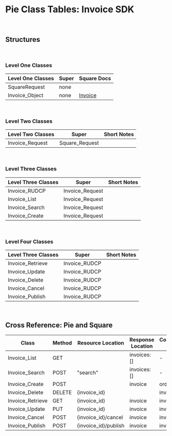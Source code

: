 # Pie Class Tables: Invoice SDK

<br/>

## Structures

<br/>

### Level One Classes

| Level One Classes | Super | Square Docs                                                                |
| ----------------- | ----- | -------------------------------------------------------------------------- |
| SquareRequest     | none  |                                                                            |
| Invoice_Object    | none  | [Invoice](https://developer.squareup.com/reference/square/objects/Invoice) |

<br/>

### Level Two Classes

| Level Two Classes | Super          | Short Notes |
| ----------------- | -------------- | ----------- |
| Invoice_Request   | Square_Request |

<br/>

### Level Three Classes

| Level Three Classes | Super           | Short Notes |
| ------------------- | --------------- | ----------- |
| Invoice_RUDCP       | Invoice_Request |             |
| Invoice_List        | Invoice_Request |             |
| Invoice_Search      | Invoice_Request |             |
| Invoice_Create      | Invoice_Request |             |

<br/>

### Level Four Classes

| Level Three Classes | Super         | Short Notes |
| ------------------- | ------------- | ----------- |
| Invoice_Retrieve    | Invoice_RUDCP |             |
| Invoice_Update      | Invoice_RUDCP |             |
| Invoice_Delete      | Invoice_RUDCP |             |
| Invoice_Cancel      | Invoice_RUDCP |             |
| Invoice_Publish     | Invoice_RUDCP |             |

<br/>

## Cross Reference: Pie and Square

| Class            | Method | Resource Location    | Response Location | Consctructor Arg | Square Docs                                                                            |
| ---------------- | ------ | -------------------- | ----------------- | ---------------- | -------------------------------------------------------------------------------------- |
| Invoice_List     | GET    |                      | invoices: []      | -                | [List](https://developer.squareup.com/reference/square/invoices-api/list-invoices)     |
| Invoice_Search   | POST   | "search"             | invoices: []      | -                | [Search](https://developer.squareup.com/reference/square/invoices-api/search-invoices) |
| Invoice_Create   | POST   |                      | invoice           | order_id         | [Create](https://developer.squareup.com/reference/square/invoices-api/create-invoice)  |
| Invoice_Delete   | DELETE | {invoice_id}         |                   | invoice_id       | [Delete](https://developer.squareup.com/reference/square/invoices-api/delete-invoice)  |
| Invoice_Retrieve | GET    | {invoice_id}         | invoice           | invoice_id       | [Retrieve](https://developer.squareup.com/reference/square/invoices-api/get-invoice)   |
| Invoice_Update   | PUT    | {invoice_id}         | invoice           | invoice_id       | [Update](https://developer.squareup.com/reference/square/invoices-api/update-invoice)  |
| Invoice_Cancel   | POST   | {invoice_id}/cancel  | invoice           | invoice_id       | [Cancel](https://developer.squareup.com/reference/square/invoices-api/cancel-invoice)  |
| Invoice_Publish  | POST   | {invoice_id}/publish | invoice           | invoice_id       | [Publish](https://developer.squareup.com/reference/square/invoices-api/cancel-invoice) |

<br/>

